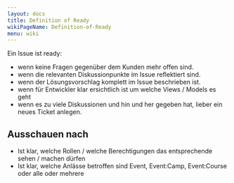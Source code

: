 ```yaml
---
layout: docs
title: Definition of Ready
wikiPageName: Definition-of-Ready
menu: wiki
---
```


Ein Issue ist ready:

* wenn keine Fragen gegenüber dem Kunden mehr offen sind.
* wenn die relevanten Diskussionpunkte im Issue reflektiert sind.
* wenn der Lösungsvorschlag komplett im Issue beschrieben ist.
* wenn für Entwickler klar ersichtlich ist um welche Views / Models es geht
* wenn es zu viele Diskussionen und hin und her gegeben hat, lieber ein neues Ticket anlegen.

## Ausschauen nach

* Ist klar, welche Rollen / welche Berechtigungen das entsprechende sehen / machen dürfen
* Ist klar, welche Anlässe betroffen sind Event, Event:Camp, Event:Course oder alle oder mehrere
